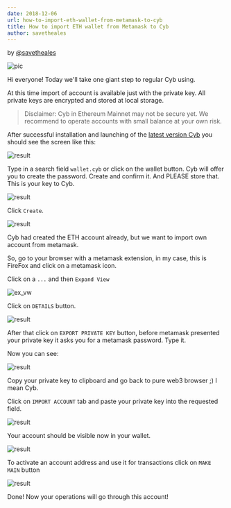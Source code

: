 ```yaml
---
date: 2018-12-06
url: how-to-import-eth-wallet-from-metamask-to-cyb
title: How to import ETH wallet from Metamask to Cyb
author: savetheales
---
```


by [@savetheales](cyb://0x00CA47db1BE92C1072e973fd8DC4A082f7d70214.eth)

![pic](metamask.png)

Hi everyone! Today we'll take one giant step to regular Cyb using.

At this time import of account is available just with the private key. All private keys are encrypted and stored at local storage.

>Disclaimer: Cyb in Ethereum Mainnet may not be secure yet. We recommend to operate accounts with small balance at your own risk.

After successful installation and launching of the [latest version Cyb](https://github.com/cybercongress/cyb/releases) you should see the screen like this:

![result](1.png)

Type in a search field `wallet.cyb` or click on the wallet button.
Cyb will offer you to create the password. Create and confirm it. And PLEASE store that. This is your key to Cyb.

![result](2.png)

Click `Create`.

![result](3.png)

Cyb had created the ETH account already, but we want to import own account from metamask.

So, go to your browser with a metamask extension, in my case, this is FireFox and click on a metamask icon.

Click on a `...`  and then `Expand View`

![ex_vw](5.png)

Click on `DETAILS` button.

![result](6.png)

After that click on `EXPORT PRIVATE KEY` button, before metamask presented your private key it asks you for a metamask password. Type it.

Now you can see:

![result](7.png)

Copy your private key to clipboard and go back to pure web3 browser ;) I mean Cyb.

Click on `IMPORT ACCOUNT` tab and paste your private key into the requested field.

![result](8.png)

Your account should be visible now in your wallet.

![result](9.png)

To activate an account address and use it for transactions click on `MAKE MAIN` button

![result](10.png)

Done! Now your operations will go through this account!
